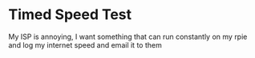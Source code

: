# Timed Speed Test
My ISP is annoying, I want something that can run constantly on my rpie and log my internet speed and email it to them
